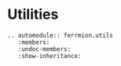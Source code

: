 # Utilities

```{eval-rst}
.. automodule:: ferrmion.utils
   :members:
   :undoc-members:
   :show-inheritance:
```
